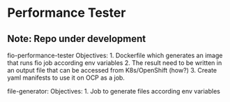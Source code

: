 # Performance Tester

## Note: Repo under development

fio-performance-tester
    Objectives:
        1. Dockerfile which generates an image that runs fio job according env variables
        2. The result need to be written in an output file that can be accessed from K8s/OpenShift (how?)
        3. Create yaml manifests to use it on OCP as a job.

file-generator:
    Objectives:
        1. Job to generate files according env variables
